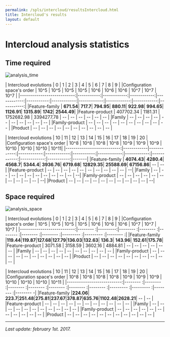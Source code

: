```yaml
---
permalink: /spls/intercloud/resultsIntercloud.html
title: Intercloud's results
layout: default
---
```

# Intercloud analysis statistics

## Time required

![analysis_time]({{site.baseurl}}/assets/intercloud-mean-analysis_time-configurations_ascending-logarithmic-ALL.png)

| Intercloud evolutions      |         0  |          1  |          2  |          3  |         4  |          5  |          6  |          7  |          8  |         9  |
|Configuration space's order |      10^5  |       10^5  |       10^5  |       10^5  |      10^6  |      10^6   |       10^6  |       10^7  |       10^7  |      10^7  |
|---------------------------:|-----------:|------------:|------------:|------------:|-----------:|------------:|------------:|------------:|------------:|-----------:|
|Feature-family              |  **671.54**|    **717.7**|   **794.95**|   **880.11**|  **922.98**|   **994.65**|  **1126.91**|  **1315.89**|     **1742**| **2544.49**|
|Feature-product             | 407702.34  |    1181.31  | 1752682.98  | 3394277.78  |        --  |         --  |         --  |         --  |         --  |        --  |
|Family                      |        --  |         --  |         --  |         --  |        --  |         --  |         --  |         --  |         --  |        --  |
|Family-product              |        --  |         --  |         --  |         --  |        --  |         --  |         --  |         --  |         --  |        --  |
|Product                     |        --  |         --  |         --  |         --  |        --  |         --  |         --  |         --  |         --  |        --  |

| Intercloud evolutions      |        10  |         11  |         12  |         13  |        14  |         15  |         16  |         17  |         18  |        19  |    20 |
|Configuration space's order |      10^8  |       10^8  |      10^8   |       10^8  |      10^9  |       10^9  |       10^9  |      10^10  |      10^10  |     10^10  |  10^11|
|---------------------------:|------------|------------:|------------:|------------:|-----------:|------------:|------------:|------------:|------------:|-----------:|-------|
|Feature-family              | **4074.43**|   **4280.4**|   **4568.7**|   **5344.4**| **3936.76**|  **6719.68**| **12829.35**| **25588.69**| **67156.86**|        --  |     --|
|Feature-product             |        --  |         --  |         --  |         --  |        --  |         --  |         --  |         --  |         --  |        --  |     --|
|Family                      |        --  |         --  |         --  |         --  |        --  |         --  |         --  |         --  |         --  |        --  |     --|
|Family-product              |        --  |         --  |         --  |         --  |        --  |         --  |         --  |         --  |         --  |        --  |     --|
|Product                     |        --  |         --  |         --  |         --  |        --  |         --  |         --  |         --  |         --  |        --  |     --|

## Space required

![analysis_space]({{site.baseurl}}/assets/intercloud-mean-memory-configurations_ascending-ALL.png)


| Intercloud evolutions      |       0  |        1 |       2  |       3  |       4  |       5  |       6  |        7  |        8  |       9  |
|Configuration space's order |    10^5  |     10^5 |    10^5  |    10^5  |    10^6  |    10^6  |    10^6  |     10^7  |     10^7  |    10^7  |
|---------------------------:|-------- :|---------:|-------- :|-------- :|-------- :|-------- :|-------- :|--------- :|--------- :|-------- :|
|Feature-family              |**119.44**|**119.87**|**127.68**|**127.79**|**136.03**|**132.63**| **136.3**| **143.96**| **152.61**|**175.78**|
|Feature-product             | 3071.58  |  3158.59 | 3602.16  | 4884.81  |      --  |      --  |      --  |       --  |       --  |      --  |
|Family                      |      --  |       -- |      --  |      --  |      --  |      --  |      --  |       --  |       --  |      --  |
|Family-product              |      --  |       -- |      --  |      --  |      --  |      --  |      --  |       --  |       --  |      --  |
|Product                     |      --  |       -- |      --  |      --  |      --  |      --  |      --  |       --  |       --  |      --  |

| Intercloud evolutions      |      10  |      11  |      12  |      13  |      14  |      15  |      16  |       17  |       18  |      19  |      20  |
|Configuration space's order |    10^8  |    10^8  |    10^8  |    10^8  |    10^9  |    10^9  |    10^9  |    10^10  |    10^10  |   10^10  |   10^11  |
|---------------------------:|-------- :|-------- :|-------- :|-------- :|-------- :|-------- :|-------- :|--------- :|--------- :|-------- :|-------- -|
|Feature-family              |**224.06**| **223.7**|**251.48**|**275.81**|**237.67**|**378.87**|**635.76**|**1102.48**|**2628.21**|      --  |      --  |
|Feature-product             |      --  |      --  |      --  |      --  |      --  |      --  |      --  |       --  |       --  |      --  |      --  |
|Family                      |      --  |      --  |      --  |      --  |      --  |      --  |      --  |       --  |       --  |      --  |      --  |
|Family-product              |      --  |      --  |      --  |      --  |      --  |      --  |      --  |       --  |       --  |      --  |      --  |
|Product                     |      --  |      --  |      --  |      --  |      --  |      --  |      --  |       --  |       --  |      --  |      --  |

---
*Last update: february 1st. 2017.*










<script>
  (function(i,s,o,g,r,a,m){i['GoogleAnalyticsObject']=r;i[r]=i[r]||function(){
  (i[r].q=i[r].q||[]).push(arguments)},i[r].l=1*new Date();a=s.createElement(o),
  m=s.getElementsByTagName(o)[0];a.async=1;a.src=g;m.parentNode.insertBefore(a,m)
  })(window,document,'script','https://www.google-analytics.com/analytics.js','ga');

  ga('create', 'UA-91211747-1', 'auto');
  ga('send', 'pageview');

</script>

